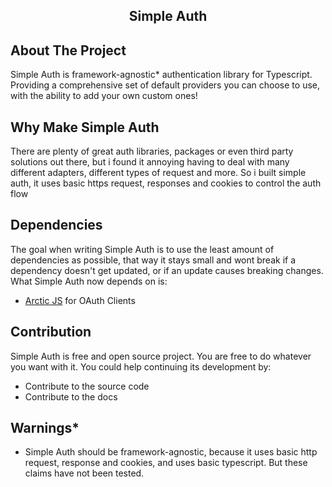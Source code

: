 <h2 align='center'> Simple Auth </h2>

## About The Project

Simple Auth is framework-agnostic* authentication library for Typescript.
Providing a comprehensive set of default providers you can choose to use, with
the ability to add your own custom ones!

## Why Make Simple Auth

There are plenty of great auth libraries, packages or even third party solutions
out there, but i found it annoying having to deal with many different adapters,
different types of request and more. So i built simple auth, it uses basic https
request, responses and cookies to control the auth flow

## Dependencies

The goal when writing Simple Auth is to use the least amount of dependencies as
possible, that way it stays small and wont break if a dependency doesn't get
updated, or if an update causes breaking changes. What Simple Auth now depends
on is:

- [Arctic JS](https://github.com/pilcrowonpaper/arctic) for OAuth Clients

## Contribution

Simple Auth is free and open source project. You are free to do whatever you
want with it. You could help continuing its development by:

- Contribute to the source code
- Contribute to the docs

## Warnings*

- Simple Auth should be framework-agnostic, because it uses basic http request,
  response and cookies, and uses basic typescript. But these claims have not
  been tested.
